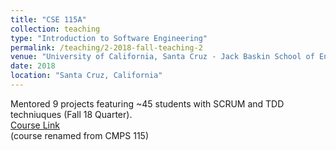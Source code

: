 ```yaml
---
title: "CSE 115A"
collection: teaching
type: "Introduction to Software Engineering"
permalink: /teaching/2-2018-fall-teaching-2
venue: "University of California, Santa Cruz - Jack Baskin School of Engineering"
date: 2018
location: "Santa Cruz, California"
---
```


Mentored 9 projects featuring ~45 students with SCRUM and TDD techniuques (Fall 18 Quarter). 
<br>
<a href="https://courses.soe.ucsc.edu/courses/cse115a">Course Link</a>
<br>
(course renamed from CMPS 115)